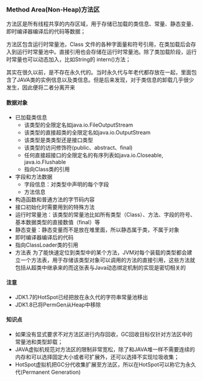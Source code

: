 ### Method Area\(Non-Heap\)方法区

方法区是所有线程共享的内存区域，用于存储已加载的类信息、常量、静态变量、即时编译器编译后的代码等数据；

方法区包含运行时常量池，Class 文件的各种字面量和符号引用，在类加载后会存入到运行时常量池中。直接引用也会存储在运行时常量池。除了类加载阶段，运行时常量也可以动态加入，比如String的 intern\(\)方法；

其实在很久以前，是不存在永久代的。当时永久代与年老代都存放在一起，里面包含了JAVA类的实例信息以及类信息。但是后来发现，对于类信息的卸载几乎很少发生，因此便将二者分离开来

#### 数据对象

* 已加载类信息
    * 该类型的全限定名如java.io.FileOutputStream
    * 该类型的直接超类的全限定名如java.io.OutputStream
    * 该类型是类类型还是接口类型
    * 该类型的访问修饰符(public、abstract、final)
    * 任何直接超接口的全限定名的有序列表如java.io.Closeable, java.io.Flushable
    * 指向Class类的引用
* 字段和方法数据
    * 字段信息：对类型中声明的每个字段
    * 方法信息
* 构造函数和普通方法的字节码内容
* 接口初始化时需要用到的特殊方法
* 运行时常量池：该类型的常量池比如所有类型（Class）、方法、字段的符号、基本数据类型的直接数值（final）等
* 静态变量：静态变量而不是放在堆里面，所以静态属于类，不属于对象
* 即时编译器编译后的代码
* 指向ClassLoader类的引用
* 方法表 为了能快速定位到类型中的某个方法，JVM对每个装载的类型都会建立一个方法表，用于存储该类型对象可以调用的方法的直接引用，这些方法就包括从超类中继承来的而这张表与Java动态绑定机制的实现是密切相关的

#### 注意

* JDK1.7的HotSpot已经把放在永久代的字符串常量池移出 
* JDK1.8已将PermGen从Heap中移除

#### 知识点

* 如果没有显式要求不对方法区进行内存回收，GC回收目标仅针对方法区中的常量池和类型卸载；
* JAVA虚拟机规范对方法区的限制非常宽松，除了和JAVA堆一样不需要连续的内存和可以选择固定大小或者可扩展外，还可以选择不实现垃圾收集；
* HotSpot虚拟机把GC分代收集扩展至方法区，所以在HotSpot可以称它为永久代\(Permanent Generation\)



